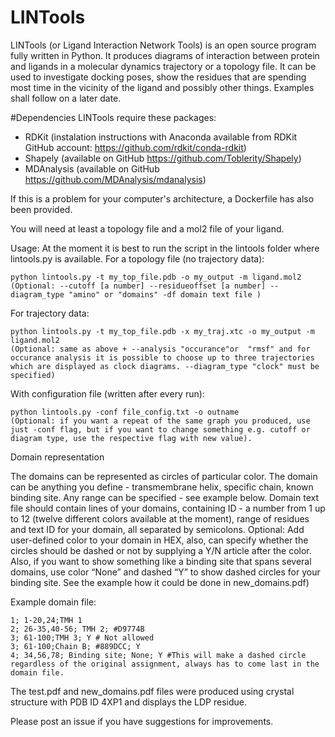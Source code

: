 # LINTools

LINTools (or Ligand Interaction Network Tools) is an open source program fully written in Python. It produces diagrams of interaction between protein and ligands in a molecular dynamics trajectory or a topology file. It can be used to investigate docking poses, show the residues that are spending most time in the vicinity of the ligand and possibly other things. Examples shall follow on a later date.

#Dependencies
LINTools require these packages:
* RDKit (instalation instructions with Anaconda available from RDKit GitHub account: https://github.com/rdkit/conda-rdkit)
* Shapely (available on GitHub https://github.com/Toblerity/Shapely)
* MDAnalysis (available on GitHub https://github.com/MDAnalysis/mdanalysis)

If this is a problem for your computer's architecture, a Dockerfile has also been provided.

You will need at least a topology file and a mol2 file of your ligand.

Usage:
At the moment it is best to run the script in the lintools folder where lintools.py is available.
For a topology file (no trajectory data):
```
python lintools.py -t my_top_file.pdb -o my_output -m ligand.mol2
(Optional: --cutoff [a number] --residueoffset [a number] --diagram_type "amino" or "domains" -df domain text file )
```

For trajectory data:
```
python lintools.py -t my_top_file.pdb -x my_traj.xtc -o my_output -m ligand.mol2
(Optional: same as above + --analysis "occurance"or  "rmsf" and for occurance analysis it is possible to choose up to three trajectories
which are displayed as clock diagrams. --diagram_type "clock" must be specified)
```

With configuration file (written after every run):
```
python lintools.py -conf file_config.txt -o outname 
(Optional: if you want a repeat of the same graph you produced, use just -conf flag, but if you want to change something e.g. cutoff or diagram type, use the respective flag with new value).
```

Domain representation

The domains can be represented as circles of particular color. The domain can be anything you define  - transmembrane helix, specific chain, known binding site. Any range can be specified - see example below.
Domain text file should contain lines of your domains, containing ID - a number from 1 up to 12 (twelve different colors available at the moment), range of residues and text ID for your domain, all separated by semicolons. Optional: Add user-defined color to your domain in HEX, also, can specify whether the circles should be dashed or not by supplying a Y/N article after the color. Also, if you want to show something like a binding site that spans several domains, use color “None” and dashed “Y” to show dashed circles for your binding site. See the example how it could be done in new_domains.pdf)

Example domain file:
```
1; 1-20,24;TMH 1
2; 26-35,40-56; TMH 2; #D9774B 
3; 61-100;TMH 3; Y # Not allowed
3; 61-100;Chain B; #889DCC; Y 
4; 34,56,78; Binding site; None; Y #This will make a dashed circle regardless of the original assignment, always has to come last in the domain file.
```
The test.pdf and new_domains.pdf files were produced using crystal structure with PDB ID 4XP1 and displays the LDP residue.

Please post an issue if you have suggestions for improvements.
